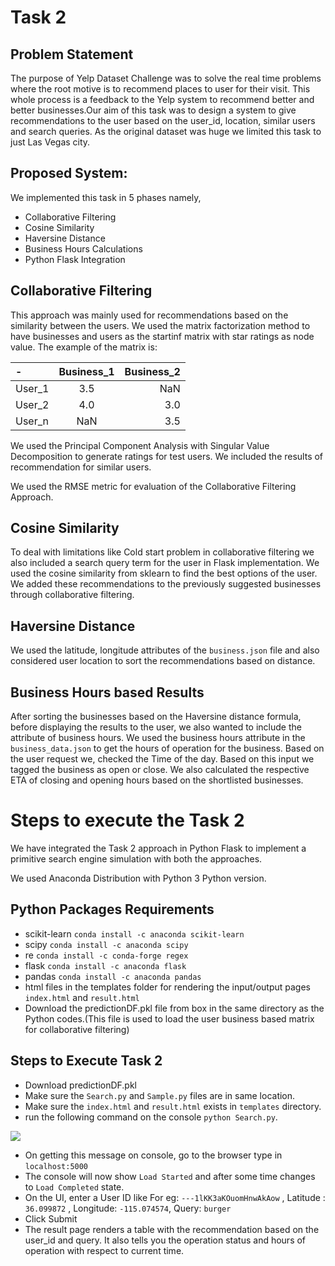 # Task 2
## Problem Statement
The purpose of Yelp Dataset Challenge was to solve the real time problems where the root motive is to recommend places to user for their visit. This whole process is a feedback to the Yelp system to recommend better and better businesses.Our aim of this task was to design a system to give recommendations to the user based on the user_id, location, similar users and search queries. As the original dataset was huge we limited this task to just Las Vegas city.


## Proposed System:
We implemented this task in 5 phases namely,
- Collaborative Filtering
- Cosine Similarity
- Haversine Distance
- Business Hours Calculations
- Python Flask Integration

## Collaborative Filtering
This approach was mainly used for recommendations based on the similarity between the users.  We used the matrix factorization method to have businesses and users as the startinf matrix with star ratings as node value. The example of the matrix is:

| -  | Business_1  | Business_2 |
| :------------ |:---------------:| -----:|
| User_1      | 3.5 | NaN |
| User_2      | 4.0        |   3.0 |
| User_n | NaN        |    3.5 |

We used the Principal Component Analysis with Singular Value Decomposition to generate ratings for test users. We included the results of recommendation for similar users.

We used the RMSE metric for evaluation of the Collaborative Filtering Approach.

## Cosine Similarity
To deal with limitations like Cold start problem in collaborative filtering we also included a search query term for the user in Flask implementation. We used the cosine similarity from sklearn to find the best options of the user.
We added these recommendations to the previously suggested businesses through collaborative filtering.

## Haversine Distance
We used the latitude, longitude attributes of the `business.json` file and also considered user location to sort the recommendations based on distance.

## Business Hours based Results 
After sorting the businesses based on the Haversine distance formula, before displaying the results to the user, we also wanted to include the attribute of business hours. We used the business hours attribute in the `business_data.json` to get the hours of operation for the business. Based on the user request we, checked the Time of the day. Based on this input we tagged the business as open or close. We also calculated the respective ETA of closing and opening hours based on the shortlisted businesses.

# Steps to execute the Task 2
We have integrated the Task 2 approach in Python Flask to implement a primitive search engine simulation with both the approaches.

We used Anaconda Distribution with Python 3 Python version.
## Python Packages Requirements
- scikit-learn `conda install -c anaconda scikit-learn`
- scipy `conda install -c anaconda scipy`
- re `conda install -c conda-forge regex`
- flask `conda install -c anaconda flask`
- pandas `conda install -c anaconda pandas`
- html files in the templates folder for rendering the input/output pages `index.html` and `result.html`
- Download the predictionDF.pkl file from box in the same directory as the Python codes.(This file is used to load the user business based matrix for collaborative filtering)

## Steps to Execute Task 2
- Download predictionDF.pkl
- Make sure the `Search.py` and `Sample.py` files are in same location.
- Make sure the `index.html` and `result.html` exists in `templates` directory. 
- run the following command on the console `python Search.py`.

![](https://github.com/rohitbapat/Search---Yelp-Data-Challenge/blob/Task2/Task2_Run.PNG)

- On getting this message on console, go to the browser type in `localhost:5000`
- The console will now show `Load Started` and after some time changes to `Load Completed` state.
- On the UI, enter a User ID like For eg: `---1lKK3aKOuomHnwAkAow` , Latitude : `36.099872` , Longitude: `-115.074574`, Query: `burger`
- Click Submit
- The result page renders a table with the recommendation based on the user_id and query. It also tells you the operation status and hours of operation with respect to current time.